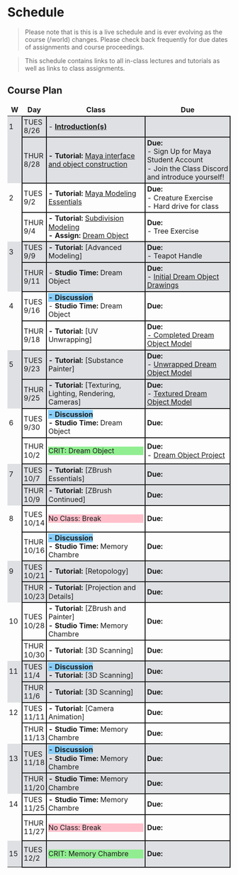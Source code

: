 # Schedule
<!--removes sidebar outline-->
<style>
  table {
    border: none !important;
    border-collapse: collapse !important;
    line-height: 1.2em !important;
    
 
  }

  tbody td{
  border: .15em solid !important;
    }
    td:nth-child(1){
        border: none !important;
    }
  tbody{
    
    
  }
  td{
    padding: .2em !important;
  }
  th{
    border: none !important;
  }

  
  tbody tr:nth-child(4n+1),
    tbody tr:nth-child(4n+2) {
  background-color: 
#dee0e3

;
    }
tbody td:first-child {
  border-right: none;
}

#no-class{
    background-color: pink;
}




body{
   
}
}

</style>
<style>
    @media (min-width: 768px) {
        .col-md-9 {
            width: 100% !important;
        }
        
        .d-md-block {
        display: none !important;
        }
        
        #component-content{
            margin-left:0 !important;
        }
    }
</style>

<!--jump to anchor tag adjusted to header height offset-->
<script>
    // Get the header element
    let header = document.querySelector('header');
    
    // Get the height of the header
    document.querySelectorAll('a[href^="#"]')
    .forEach(function (anchor) {
        anchor.addEventListener('click', 
        function (event) {
            event.preventDefault();
    
            // Get the target element that 
            // the anchor link points to
            let target = document.querySelector(
                this.getAttribute('href')
            );
            
            let headerHeight = header.offsetHeight*2;
            
            let targetPosition = target
                .getBoundingClientRect().top - headerHeight;
    
            window.scrollTo({
                top: targetPosition + window.scrollY,
                behavior: 'smooth'
            });
        });
    });
    </script>

> Please note that is this is a live schedule and is ever evolving as the course (/world) changes. Please check back frequently for due dates of assignments and course proceedings.

> This schedule contains links to all in-class lectures and tutorials as well as links to class assignments.

## Course Plan

|W|Day|Class| Due |
|---|---|---|---|
|1|TUES<br>8/26| - **[Introduction(s)](./0_Introduction.md)**| |
||THUR<br>8/28| **- Tutorial:** [Maya interface and object construction](./1_MayaInterface.md)|**Due:**<br>- Sign Up for Maya Student Account<br>- Join the Class Discord and introduce yourself!|
|2|TUES<br>9/2|**- Tutorial:** [Maya Modeling Essentials](./2_ModellingEssentials.md)|**Due:**<br>- Creature Exercise<br>- Hard drive for class|
||THUR<br>9/4|**- Tutorial:** [Subdivision Modeling](./3_SubdivisionModeling.md)<br>**- Assign:** [Dream Object](./dreamobject.md)|**Due:**<br>- Tree Exercise|
|3|TUES<br>9/9|**- Tutorial:** [Advanced Modeling]|**Due:**<br>- Teapot Handle|
||THUR<br>9/11|- **Studio Time:** Dream Object|**Due:**<br>- [Initial Dream Object Drawings](./dreamobject.md)|
|4|TUES<br>9/16|<span style = "background-color: lightskyblue;">**- Discussion**</span><br> - **Studio Time:** Dream Object|**Due:**<br>|
||THUR<br>9/18|**- Tutorial:** [UV Unwrapping]|**Due:**<br>[- Completed Dream Object Model](./dreamobject.md)|
|5|TUES<br>9/23|**- Tutorial:** [Substance Painter]|**Due:**<br>- [Unwrapped Dream Object Model](./dreamobject.md)|
||THUR<br>9/25|**- Tutorial:** [Texturing, Lighting, Rendering, Cameras]|**Due:**<br>- [Textured Dream Object Model](./dreamobject.md)|
|6|TUES<br>9/30|<span style = "background-color: lightskyblue;">**- Discussion**</span><br>**- Studio Time:** Dream Object|**Due:**<br>|
||THUR<br>10/2|<p style="background-color: lightgreen;">CRIT: Dream Object</p>|**Due:**<br>- [Dream Object Project](./dreamobject.md)|
|7|TUES<br>10/7|**- Tutorial:** [ZBrush Essentials]|**Due:**<br>|
||THUR<br>10/9|**- Tutorial:** [ZBrush Continued]|**Due:**<br>|
|8|TUES<br>10/14|<p style="background-color: pink;">No Class: Break </p>|**Due:**<br>|
||THUR<br>10/16|<span style = "background-color: lightskyblue;">**- Discussion**</span><br>**- Studio Time:** Memory Chambre|**Due:**<br>|
|9|TUES<br>10/21|**- Tutorial:** [Retopology]|**Due:**<br>|
||THUR<br>10/23|**- Tutorial:** [Projection and Details]|**Due:**<br>|
|10|TUES<br>10/28|**- Tutorial:** [ZBrush and Painter]<br>**- Studio Time:** Memory Chambre|**Due:**|
||THUR<br>10/30|**- Tutorial:** [3D Scanning]|**Due:**<br>|
|11|TUES<br>11/4|<span style = "background-color: lightskyblue;">**- Discussion**</span><br>**- Tutorial:** [3D Scanning]|**Due:**<br>|
||THUR<br>11/6|**- Tutorial:** [3D Scanning]|**Due:**<br>|
|12|TUES<br>11/11|**- Tutorial:** [Camera Animation]|**Due:**<br>|
||THUR<br>11/13|**- Studio Time:** Memory Chambre|**Due:**<br>|
|13|TUES<br>11/18|<span style = "background-color: lightskyblue;">**- Discussion**</span><br>**- Studio Time:** Memory Chambre|**Due:**<br>|
||THUR<br>11/20|**- Studio Time:** Memory Chambre|**Due:**<br>|
|14|TUES<br>11/25|**- Studio Time:** Memory Chambre|**Due:**<br>|
||THUR<br>11/27|<p style="background-color: pink;">No Class: Break</p>|**Due:**<br>|
|15|TUES<br>12/2|<p style="background-color: lightgreen;">CRIT: Memory Chambre</p>|**Due:**<br>|








